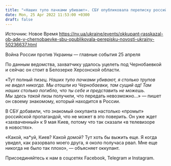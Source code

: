 ```yaml
---
title: "«Наших тупо пачками убивают». СБУ опубликовала переписку российского оккупанта, он рассказал про «сущий ад» в Чернобаевке"
date: Mon, 25 Apr 2022 11:53:00 +0300
draft: false
---
```

Источник: Новое Время https://nv.ua/ukraine/events/okkupant-rasskazal-ob-ade-v-chernobaevke-sbu-opublikovala-perepisku-novosti-ukrainy-50236637.html


 Война России против Украины — главные события 25 апреля

По данным ведомства, захватчику удалось уцелеть под Чернобаевкой и сейчас он стоит в Белозерке Херсонской области.

«Тут полный пиз*ец. Наших тупо пачками убивают, я столько трупов не видел никогда. Мы отошли из Чернобаевки, там сущий ад! Там наших столько погибло, что ты себе и представить не можешь. Мы здесь такой пиз*ы получили, что передать невозможно…» — пишет он своему знакомому, который находится в России.

В СБУ добавили, что знакомый оккупанта настолько «промыт» российской пропагандой, что не может в это поверить. Он уже ждет «захваченный» к 9 мая Киев, потому что так сказали «в телевизоре в новостях».

«Какой, на*уй, Киев? Какой домой? Тут хоть бы выжить еще. Я когда увидел, как разорвало моего друга, я около получаса рвал. Мне еще никогда не было так плохо», — объясняет оккупант.

Присоединяйтесь к нам в соцсетях Facebook, Telegram и Instagram.
